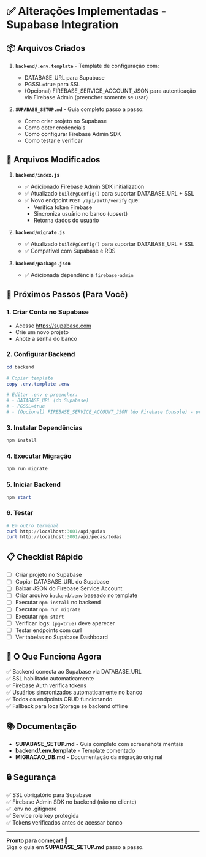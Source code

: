 # ✅ Alterações Implementadas - Supabase Integration

## 📦 Arquivos Criados

1. **`backend/.env.template`** - Template de configuração com:
   - DATABASE_URL para Supabase
   - PGSSL=true para SSL
   - (Opcional) FIREBASE_SERVICE_ACCOUNT_JSON para autenticação via Firebase Admin (preencher somente se usar)

2. **`SUPABASE_SETUP.md`** - Guia completo passo a passo:
   - Como criar projeto no Supabase
   - Como obter credenciais
   - Como configurar Firebase Admin SDK
   - Como testar e verificar

## 🔧 Arquivos Modificados

1. **`backend/index.js`**
   - ✅ Adicionado Firebase Admin SDK initialization
   - ✅ Atualizado `buildPgConfig()` para suportar DATABASE_URL + SSL
   - ✅ Novo endpoint `POST /api/auth/verify` que:
     - Verifica token Firebase
     - Sincroniza usuário no banco (upsert)
     - Retorna dados do usuário

2. **`backend/migrate.js`**
   - ✅ Atualizado `buildPgConfig()` para suportar DATABASE_URL + SSL
   - ✅ Compatível com Supabase e RDS

3. **`backend/package.json`**
   - ✅ Adicionada dependência `firebase-admin`

## 🚀 Próximos Passos (Para Você)

### 1. Criar Conta no Supabase
- Acesse https://supabase.com
- Crie um novo projeto
- Anote a senha do banco

### 2. Configurar Backend
```powershell
cd backend

# Copiar template
copy .env.template .env

# Editar .env e preencher:
# - DATABASE_URL (do Supabase)
# - PGSSL=true
# - (Opcional) FIREBASE_SERVICE_ACCOUNT_JSON (do Firebase Console) - preencher apenas se precisar do Firebase Admin
```

### 3. Instalar Dependências
```powershell
npm install
```

### 4. Executar Migração
```powershell
npm run migrate
```

### 5. Iniciar Backend
```powershell
npm start
```

### 6. Testar
```powershell
# Em outro terminal
curl http://localhost:3001/api/guias
curl http://localhost:3001/api/pecas/todas
```

## 📋 Checklist Rápido

- [ ] Criar projeto no Supabase
- [ ] Copiar DATABASE_URL do Supabase
- [ ] Baixar JSON do Firebase Service Account
- [ ] Criar arquivo `backend/.env` baseado no template
- [ ] Executar `npm install` no backend
- [ ] Executar `npm run migrate`
- [ ] Executar `npm start`
- [ ] Verificar logs: `(pg=true)` deve aparecer
- [ ] Testar endpoints com curl
- [ ] Ver tabelas no Supabase Dashboard

## 🎯 O Que Funciona Agora

✅ Backend conecta ao Supabase via DATABASE_URL  
✅ SSL habilitado automaticamente  
✅ Firebase Auth verifica tokens  
✅ Usuários sincronizados automaticamente no banco  
✅ Todos os endpoints CRUD funcionando  
✅ Fallback para localStorage se backend offline  

## 📚 Documentação

- **SUPABASE_SETUP.md** - Guia completo com screenshots mentais
- **backend/.env.template** - Template comentado
- **MIGRACAO_DB.md** - Documentação da migração original

## 🔒 Segurança

✅ SSL obrigatório para Supabase  
✅ Firebase Admin SDK no backend (não no cliente)  
✅ .env no .gitignore  
✅ Service role key protegida  
✅ Tokens verificados antes de acessar banco  

---

**Pronto para começar!** 🎉  
Siga o guia em **SUPABASE_SETUP.md** passo a passo.
